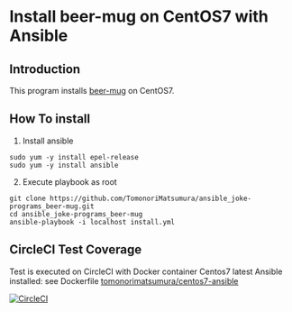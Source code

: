 # Install beer-mug on CentOS7 with Ansible

## Introduction

This program installs [beer-mug](https://github.com/misoton665/beer-mug) on CentOS7.

## How To install

1. Install ansible

```
sudo yum -y install epel-release
sudo yum -y install ansible
```

2. Execute playbook as root

```
git clone https://github.com/TomonoriMatsumura/ansible_joke-programs_beer-mug.git
cd ansible_joke-programs_beer-mug
ansible-playbook -i localhost install.yml
```

## CircleCI Test Coverage

Test is executed on CircleCI with Docker container Centos7 latest Ansible installed: see Dockerfile [tomonorimatsumura/centos7-ansible](https://hub.docker.com/r/tomonorimatsumura/centos7-ansible/)

[![CircleCI](https://circleci.com/gh/TomonoriMatsumura/ansible_joke-programs_beer-mug.svg?style=svg)](https://circleci.com/gh/TomonoriMatsumura/ansible_joke-programs_beer-mug)
